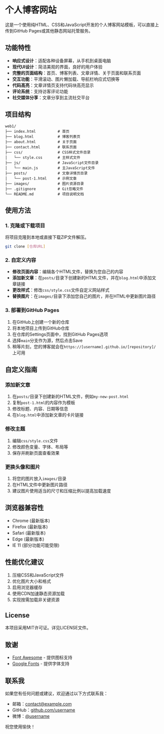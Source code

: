 # 个人博客网站

这是一个使用纯HTML、CSS和JavaScript开发的个人博客网站模板，可以直接上传到GitHub Pages或其他静态网站托管服务。

## 功能特性

- **响应式设计**：适配各种设备屏幕，从手机到桌面电脑
- **现代UI设计**：简洁美观的界面，良好的用户体验
- **完整的页面结构**：首页、博客列表、文章详情、关于页面和联系页面
- **交互功能**：平滑滚动、图片懒加载、导航栏响应式切换等
- **代码高亮**：文章详情页支持代码块高亮显示
- **评论系统**：支持访客评论功能
- **社交媒体分享**：文章分享到主流社交平台

## 项目结构

```
web1/
├── index.html          # 首页
├── blog.html           # 博客列表页
├── about.html          # 关于页面
├── contact.html        # 联系页面
├── css/                # CSS样式文件目录
│   └── style.css       # 主样式文件
├── js/                 # JavaScript文件目录
│   └── main.js         # 主JavaScript文件
├── posts/              # 文章详情页目录
│   └── post-1.html     # 示例文章
├── images/             # 图片资源目录
├── .gitignore          # Git忽略文件
└── README.md           # 项目说明文档
```

## 使用方法

### 1. 克隆或下载项目

将项目克隆到本地或直接下载ZIP文件解压。

```bash
git clone [仓库URL]
```

### 2. 自定义内容

- **修改页面内容**：编辑各个HTML文件，替换为您自己的内容
- **添加新文章**：在`posts/`目录下创建新的HTML文件，并在`blog.html`中添加文章链接
- **更改样式**：修改`css/style.css`文件自定义网站样式
- **替换图片**：在`images/`目录下添加您自己的图片，并在HTML中更新图片路径

### 3. 部署到GitHub Pages

1. 在GitHub上创建一个新的仓库
2. 将本地项目上传到GitHub仓库
3. 在仓库的Settings页面中，找到GitHub Pages选项
4. 选择`main`分支作为源，然后点击Save
5. 稍等片刻，您的博客就会在`https://[username].github.io/[repository]/`上可用

## 自定义指南

### 添加新文章

1. 在`posts/`目录下创建新的HTML文件，例如`my-new-post.html`
2. 复制`post-1.html`的内容作为模板
3. 修改标题、内容、日期等信息
4. 在`blog.html`中添加新文章的卡片链接

### 修改主题

1. 编辑`css/style.css`文件
2. 修改颜色变量、字体、布局等
3. 保存并刷新页面查看效果

### 更换头像和图片

1. 将您的图片放入`images/`目录
2. 在HTML文件中更新图片路径
3. 建议图片使用适当的尺寸和压缩比例以提高加载速度

## 浏览器兼容性

- Chrome (最新版本)
- Firefox (最新版本)
- Safari (最新版本)
- Edge (最新版本)
- IE 11 (部分功能可能受限)

## 性能优化建议

1. 压缩CSS和JavaScript文件
2. 优化图片大小和格式
3. 启用浏览器缓存
4. 使用CDN加速静态资源加载
5. 实现按需加载非关键资源

## License

本项目采用MIT许可证。详见LICENSE文件。

## 致谢

- [Font Awesome](https://fontawesome.com/) - 提供图标支持
- [Google Fonts](https://fonts.google.com/) - 提供字体支持

## 联系我

如果您有任何问题或建议，欢迎通过以下方式联系我：

- 邮箱：contact@example.com
- GitHub：[github.com/username](https://github.com/username)
- 微博：[@username](https://weibo.com/username)

祝您使用愉快！